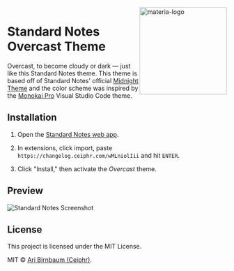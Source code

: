 <img src="https://cdn.ceiphr.io/standardnotes/overcast/overcast.png" alt="materia-logo" align="right" width=200px/>

# Standard Notes Overcast Theme

Overcast, to become cloudy or dark — just like this Standard Notes theme.
This theme is based off of Standard Notes' official [Midnight Theme](https://github.com/sn-extensions/midnight-theme) and the color scheme was inspired by the [Monokai Pro](https://monokai.pro/) Visual Studio Code theme.

## Installation

1. Open the [Standard Notes web app](https://app.standardnotes.org/).

2. In extensions, click import, paste `https://changelog.ceiphr.com/wMLniolIii` and hit `ENTER`.

3. Click "Install," then activate the *Overcast* theme.

## Preview

![Standard Notes Screenshot](https://cdn.ceiphr.io/standardnotes/overcast/sn-theme-screenshot.png)

## License

This project is licensed under the MIT License.

MIT © [Ari Birnbaum (Ceiphr)](https://www.ceiphr.com).
